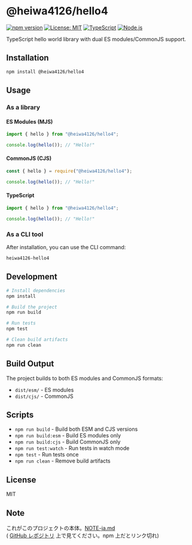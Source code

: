 # @heiwa4126/hello4

[![npm version](https://img.shields.io/npm/v/@heiwa4126/hello4.svg)](https://www.npmjs.com/package/@heiwa4126/hello4)
[![License: MIT](https://img.shields.io/badge/License-MIT-yellow.svg)](https://opensource.org/licenses/MIT)
[![TypeScript](https://img.shields.io/badge/TypeScript-007ACC?logo=typescript&logoColor=white)](https://www.typescriptlang.org/)
[![Node.js](https://img.shields.io/badge/Node.js-18%2B-green.svg)](https://nodejs.org/)

TypeScript hello world library with dual ES modules/CommonJS support.

## Installation

```bash
npm install @heiwa4126/hello4
```

## Usage

### As a library

#### ES Modules (MJS)

```typescript
import { hello } from "@heiwa4126/hello4";

console.log(hello()); // "Hello!"
```

#### CommonJS (CJS)

```javascript
const { hello } = require("@heiwa4126/hello4");

console.log(hello()); // "Hello!"
```

#### TypeScript

```typescript
import { hello } from "@heiwa4126/hello4";

console.log(hello()); // "Hello!"
```

### As a CLI tool

After installation, you can use the CLI command:

```bash
heiwa4126-hello4
```

## Development

```bash
# Install dependencies
npm install

# Build the project
npm run build

# Run tests
npm test

# Clean build artifacts
npm run clean
```

## Build Output

The project builds to both ES modules and CommonJS formats:

- `dist/esm/` - ES modules
- `dist/cjs/` - CommonJS

## Scripts

- `npm run build` - Build both ESM and CJS versions
- `npm run build:esm` - Build ES modules only
- `npm run build:cjs` - Build CommonJS only
- `npm run test:watch` - Run tests in watch mode
- `npm test` - Run tests once
- `npm run clean` - Remove build artifacts

## License

MIT

## Note

これがこのプロジェクトの本体。[NOTE-ja.md](NOTE-ja.md)\
( [GitHub レポジトリ](https://github.com/heiwa4126/heiwa4126-hello4?tab=readme-ov-file#note) 上で見てください。npm 上だとリンク切れ)
